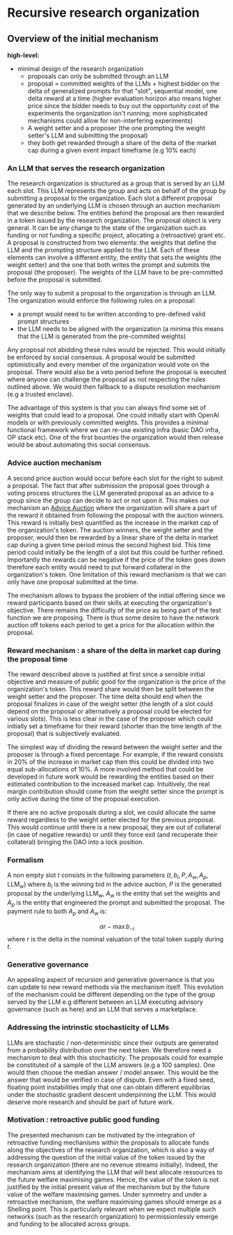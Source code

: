 # Recursive research organization

## Overview of the initial mechanism 

**high-level:**
* minimal design of the research organization
    * proposals can only be submitted through an LLM
    * proposal = committed weights of the LLMs + highest bidder on the delta of generalized prompts for that "slot", sequential model, one delta reward at a time (higher evaluation horizon also means higher price since the bidder needs to buy out the opportunity cost of the experiments the organization isn't running; more sophisticated mechanisms could allow for non-interfering experiments)
    * A weight setter and a proposer (the one prompting the weight setter's LLM and submitting the proposal)
    * they both get rewarded through a share of the delta of the market cap during a given event impact timeframe (e.g 10% each)
        
    

### An LLM that serves the research organization

The research organization is structured as a group that is served by an LLM each slot. This LLM represents the group and acts on behalf of the group by submitting a proposal to the organization. Each slot a different proposal generated by an underlying LLM is chosen through an auction mechanism that we describe below. The entities behind the proposal are then rewarded in a token issued by the research organization. The proposal object is very general. It can be any change to the state of the organization such as funding or not funding a specific project, allocating a (retroactive) grant etc. A proposal is constructed from two elements: the weights that define the LLM and the prompting structure applied to the LLM. Each of these elements can involve a different entity, the entity that sets the weights (the weight setter) and the one that both writes the prompt and submits the proposal (the proposer). The weights of the LLM have to be pre-committed before the proposal is submitted. 

The only way to submit a proposal to the organization is through an LLM. The organization would enforce the following rules on a proposal:
* a prompt would need to be written according to pre-defined valid prompt structures
* the LLM needs to be aligned with the organization (a minima this means that the LLM is generated from the pre-commited weights)

Any proposal not abidding these rules would be rejected. This would initially be enforced by social consensus. A proposal would be submitted optimistically and every member of the organization would vote on the proposal. There would also be a veto period before the proposal is executed where anyone can challenge the proposal as not respecting the rules outlined above. We would then fallback to a dispute resolution mechanism (e.g a trusted enclave). 

The advantage of this system is that you can always find some set of weights that could lead to a proposal. One could initially start with OpenAI models or with previously committed weights. This provides a minimal functional framework where we can re-use existing infra (basic DAO infra, OP stack etc). One of the first bounties the organization would then release would be about automating this social consensus.

### Advice auction mechanism


A second price auction would occur before each slot for the right to submit a proposal. The fact that after submission the proposal goes through a voting process structures the LLM generated proposal as an advice to a group since the group can decide to act or not upon it. This makes our mechanism an [Advice Auction](http://www.nikete.com/advice_auctions.pdf) where the organization will share a part of the reward it obtained from following the proposal with the auction winners. This reward is initially best quantified as the increase in the market cap of the organization's token. The auction winners, the weight setter and the proposer, would then be rewarded by a linear share of the delta in market cap during a given time period minus the second highest bid. This time period could initially be the length of a slot but this could be further refined. Importantly the rewards can be negative if the price of the token goes down therefore each entity would need to put forward collateral in the organization's token. One limitation of this reward mechanism is that we can only have one proposal submitted at the time.

The mechanism allows to bypass the problem of the initial offering since we reward participants based on their skills at executing the organization's objective. There remains the difficulty of the price as being part of the test function we are proposing. There is thus some desire to have the network auction off tokens each period to get a price for the allocation within the proposal.



### Reward mechanism : a share of the delta in market cap during the proposal time

The reward described above is justified at first since a sensible initial objective and measure of public good for the organization is the price of the organization's token. This reward share would then be split between the weight setter and the proposer. The time delta should end when the proposal finalizes in case of the weight setter (the length of a slot could depend on the proposal or alternatively a proposal could be elected for various slots). This is less clear in the case of the proposer which could initially set a timeframe for their reward (shorter than the time length of the proposal) that is subjectively evaluated. 

The simplest way of dividing the reward between the weight setter and the proposer is through a fixed percentage. For example, if the reward consists in 20% of the increase in market cap then this could be divided into two equal sub-allocations of 10%. A more involved method that could be developed in future work would be rewarding the entities based on their estimated contribution to the increased market cap. Intuitively, the real margin contribution should come from the weight setter since the prompt is only active during the time of the proposal execution. 

If there are no active proposals during a slot, we could allocate the same reward regardless to the weight setter elected for the previous proposal. This would continue until there is a new proposal, they are out of collateral (in case of negative rewards) or until they force exit (and recuperate their collateral) bringing the DAO into a lock position.


### Formalism

A non empty slot $t$ consists in the following parameters $(t, b_i, P, A_w, A_p, \text{LLM}_w)$ where $b_i$ is the winning bid in the advice auction, $P$ is the generated proposal by the underlying $\text{LLM}_w$, $A_w$ is the entity that set the weights and $A_p$ is the entity that engineered the prompt and submitted the proposal. The payment rule to both $A_p$ and $A_w$ is:

$$ \alpha r - \max b_{-i} $$
where $r$ is the delta in the nominal valuation of the total token supply during $t$.

### Generative governance

An appealing aspect of recursion and generative governance is that you can update to new reward methods via the mechanism itself. This evolution of the mechanism could be different depending on the type of the group served by the LLM e.g different between an LLM executing advisory governance (such as here) and an LLM that serves a marketplace. 

### Addressing the intrinstic stochasticity of LLMs
LLMs are stochastic / non-deterministic since their outputs are generated from a probability distribution over the next token. We therefore need a mechanism to deal with this stochasticity. The proposals could for example be constituted of a sample of the LLM answers (e.g a 100 samples). One would then choose the median answer / model answer. This would be the answer that would be verified in case of dispute. Even with a fixed seed, floating point instabilities imply that one can obtain different equilibrias under the stochastic gradient descent underpinning the LLM. This would deserve more research and should be part of future work.

### Motivation : retroactive public good funding

The presented mechanism can be motivated by the integration of retroactive funding mechanisms within the proposals to allocate funds along the objectives of the research organization, which is also a way of addressing the question of the initial value of the token issued by the research organization (there are no revenue streams initially). Indeed, the mechanism aims at identifying the LLM that will best allocate ressources to the future welfare maximising games. Hence, the value of the token is not justified by the initial present value of the mechanism but by the future value of the welfare maximising games. Under symmetry and under a retroactive mechanism, the welfare maximising games should emerge as a Shelling point. This is particularly relevant when we expect multiple such networks (such as the research organization) to permissionlessly emerge and funding to be allocated across groups.


